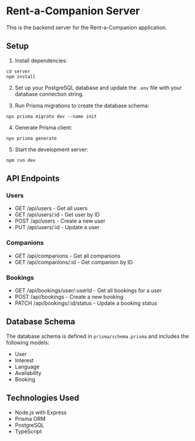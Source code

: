 
# Rent-a-Companion Server

This is the backend server for the Rent-a-Companion application.

## Setup

1. Install dependencies:
```
cd server
npm install
```

2. Set up your PostgreSQL database and update the `.env` file with your database connection string.

3. Run Prisma migrations to create the database schema:
```
npx prisma migrate dev --name init
```

4. Generate Prisma client:
```
npx prisma generate
```

5. Start the development server:
```
npm run dev
```

## API Endpoints

### Users
- GET /api/users - Get all users
- GET /api/users/:id - Get user by ID
- POST /api/users - Create a new user
- PUT /api/users/:id - Update a user

### Companions
- GET /api/companions - Get all companions
- GET /api/companions/:id - Get companion by ID

### Bookings
- GET /api/bookings/user/:userId - Get all bookings for a user
- POST /api/bookings - Create a new booking
- PATCH /api/bookings/:id/status - Update a booking status

## Database Schema

The database schema is defined in `prisma/schema.prisma` and includes the following models:
- User
- Interest
- Language
- Availability
- Booking

## Technologies Used

- Node.js with Express
- Prisma ORM
- PostgreSQL
- TypeScript
